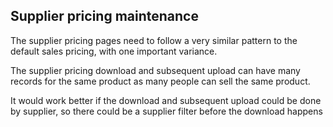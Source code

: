 Supplier pricing maintenance
----------------------------

The supplier pricing pages need to follow a very similar pattern to the default sales pricing, with one important variance.

The supplier pricing download and subsequent upload can have many records for the same product as many people can sell the same product. 

It would work better if the download and subsequent upload could be done by supplier, so there could be a supplier filter before the download happens


